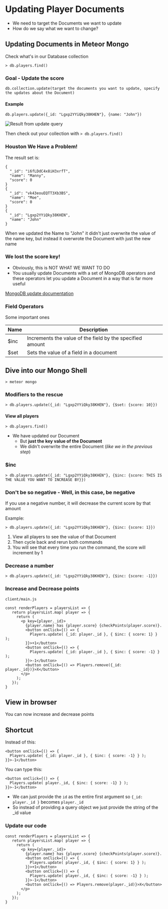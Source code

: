 # Updating Player Documents
* We need to target the Documents we want to update
* How do we say what we want to change?

## Updating Documents in Meteor Mongo
Check what's in our Database collection

`> db.players.find()`

### Goal - Update the score
```
db.collection.update(target the documents you want to update, specify the updates about the Document)
```

#### Example

```
db.players.update({_id: "Lgxp2YYiQky38KHEN"}, {name: "John"})
```

![Result from update query](https://i.imgur.com/6dAlJCg.png)

Then check out your collection with `> db.players.find()`

### Houston We Have a Problem!
The result set is:

```
{
  "_id": "i6fLDdC4x8iH3xrfT",
  "name": "Manny",
  "score": 0
}
{
  "_id": "vk43eouEQTT3Xb3BS",
  "name": "Moe",
  "score": 0
}
{
  "_id": "Lgxp2YYiQky38KHEN",
  "name": "John"
}
```

When we updated the Name to "John" it didn't just overwrite the value of the name key, but instead it overwrote the Document with just the new name

### We lost the score key!
* Obviously, this is NOT WHAT WE WANT TO DO
* You usually update Documents with a set of MongoDB operators and these operators let you update a Document in a way that is far more useful

[MongoDB update documentation](https://docs.mongodb.com/manual/reference/operator/update/)

### Field Operators
Some important ones

| Name | Description
|--- | ---
| $inc | Increments the value of the field by the specified amount
| $set | Sets the value of a field in a document

## Dive into our Mongo Shell
`> meteor mongo`

### Modifiers to the rescue
`> db.players.update({_id: "Lgxp2YYiQky38KHEN"}, {$set: {score: 10}})`

#### View all players
`> db.players.find()`

* We have updated our Document
    - But **just the key value of the Document**
    - We didn't overwrite the entire Document (_like we in the previous step_)

### $inc
`> db.players.update({_id: "Lgxp2YYiQky38KHEN"}, {$inc: {score: THIS IS THE VALUE YOU WANT TO INCREASE BY}})`

### Don't be so negative - Well, in this case, be negative
If you use a negative number, it will decrease the current score by that amount

Example:

`> db.players.update({_id: "Lgxp2YYiQky38KHEN"}, {$inc: {score: 1}})`

1. View all players to see the value of that Document
2. Then cycle back and rerun both commands
3. You will see that every time you run the command, the score will increment by 1

### Decrease a number
`> db.players.update({_id: "Lgxp2YYiQky38KHEN"}, {$inc: {score: -1}})`

### Increase and Decrease points
`client/main.js`

```
const renderPlayers = playersList => {
   return playersList.map( player => {
     return (
       <p key={player._id}>
         {player.name} has {player.score} {checkPoints(player.score)}.
         <button onClick={() => {
           Players.update( {_id: player._id }, { $inc: { score: 1} } );
         }}>+1</button>
         <button onClick={() => {
           Players.update( {_id: player._id }, { $inc: { score: -1} } );
         }}>-1</button>
         <button onClick={() => Players.remove({_id: player._id})}>X</button>
       </p>
     );
   });
}
```

## View in browser
You can now increase and decrease points

## Shortcut
Instead of this:

```
<button onClick={() => {
  Players.update( {_id: player._id }, { $inc: { score: -1} } );
}}>-1</button>
```

You can type this:

```
<button onClick={() => {
  Players.update( player._id, { $inc: { score: -1} } );
}}>-1</button>
```

* We can just provide the `id` as the entire first argument so `{_id: player._id }` becomes `player._id`
* So instead of providing a query object we just provide the string of the _id value

### Update our code
```
const renderPlayers = playersList => {
   return playersList.map( player => {
     return (
       <p key={player._id}>
         {player.name} has {player.score} {checkPoints(player.score)}.
         <button onClick={() => {
           Players.update( player._id, { $inc: { score: 1} } );
         }}>+1</button>
         <button onClick={() => {
           Players.update( player._id, { $inc: { score: -1} } );
         }}>-1</button>
         <button onClick={() => Players.remove(player._id)}>X</button>
       </p>
     );
   });
}
```

